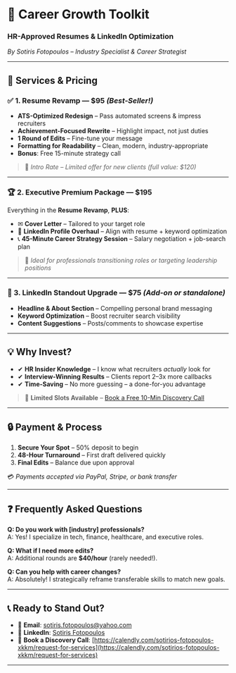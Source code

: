 # 💼 Career Growth Toolkit  
### HR-Approved Resumes & LinkedIn Optimization  
*By Sotiris Fotopoulos – Industry Specialist & Career Strategist*

---

## 🚀 Services & Pricing  

### ✅ 1. Resume Revamp — **$95** *(Best-Seller!)*
- **ATS-Optimized Redesign** – Pass automated screens & impress recruiters  
- **Achievement-Focused Rewrite** – Highlight impact, not just duties  
- **1 Round of Edits** – Fine-tune your message  
- **Formatting for Readability** – Clean, modern, industry-appropriate  
- **Bonus**: Free 15-minute strategy call  

> 🔹 *Intro Rate – Limited offer for new clients (full value: $120)*

---

### 🏆 2. Executive Premium Package — **$195**
Everything in the **Resume Revamp**, **PLUS**:
- ✉ **Cover Letter** – Tailored to your target role  
- 🔗 **LinkedIn Profile Overhaul** – Align with resume + keyword optimization  
- 📞 **45-Minute Career Strategy Session** – Salary negotiation + job-search plan  

> 🔹 *Ideal for professionals transitioning roles or targeting leadership positions*

---

### 🔗 3. LinkedIn Standout Upgrade — **$75** *(Add-on or standalone)*
- **Headline & About Section** – Compelling personal brand messaging  
- **Keyword Optimization** – Boost recruiter search visibility  
- **Content Suggestions** – Posts/comments to showcase expertise  

---

## 💡 Why Invest?
- ✔ **HR Insider Knowledge** – I know what recruiters *actually* look for  
- ✔ **Interview-Winning Results** – Clients report 2–3x more callbacks  
- ✔ **Time-Saving** – No more guessing – a done-for-you advantage  

> 🎯 **Limited Slots Available** – [Book a Free 10-Min Discovery Call](https://calendly.com/sotirios-fotopoulos-xkkm/request-for-services)

---

## 🔒 Payment & Process
1. **Secure Your Spot** – 50% deposit to begin  
2. **48-Hour Turnaround** – First draft delivered quickly  
3. **Final Edits** – Balance due upon approval  

💳 *Payments accepted via PayPal, Stripe, or bank transfer*

---

## ❓ Frequently Asked Questions

**Q: Do you work with [industry] professionals?**  
A: Yes! I specialize in tech, finance, healthcare, and executive roles.

**Q: What if I need more edits?**  
A: Additional rounds are **$40/hour** (rarely needed!).

**Q: Can you help with career changes?**  
A: Absolutely! I strategically reframe transferable skills to match new goals.

---

## 📞 Ready to Stand Out?
- 📧 **Email**: [sotiris.fotopoulos@yahoo.com](mailto:sotiris.fotopoulos@yahoo.com)  
- 🔗 **LinkedIn**: [Sotiris Fotopoulos](https://linkedin.com/in/sotirisfotopoulos)  
- 📅 **Book a Discovery Call**: [https://calendly.com/sotirios-fotopoulos-xkkm/request-for-services](https://calendly.com/sotirios-fotopoulos-xkkm/request-for-services)

---
